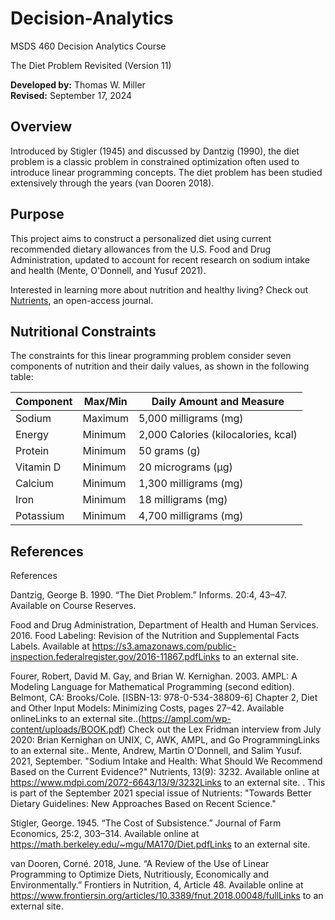 # Decision-Analytics
MSDS 460 Decision Analytics Course 

The Diet Problem Revisited (Version 11)

**Developed by:** Thomas W. Miller  
**Revised:** September 17, 2024

## Overview

Introduced by Stigler (1945) and discussed by Dantzig (1990), the diet problem is a classic problem in constrained optimization often used to introduce linear programming concepts. The diet problem has been studied extensively through the years (van Dooren 2018).

## Purpose

This project aims to construct a personalized diet using current recommended dietary allowances from the U.S. Food and Drug Administration, updated to account for recent research on sodium intake and health (Mente, O'Donnell, and Yusuf 2021). 

Interested in learning more about nutrition and healthy living? Check out [Nutrients](https://www.mdpi.com/journal/nutrients), an open-access journal.

## Nutritional Constraints

The constraints for this linear programming problem consider seven components of nutrition and their daily values, as shown in the following table:

| Component   | Max/Min  | Daily Amount and Measure         |
|-------------|----------|----------------------------------|
| Sodium      | Maximum  | 5,000 milligrams (mg)           |
| Energy      | Minimum  | 2,000 Calories (kilocalories, kcal) |
| Protein     | Minimum  | 50 grams (g)                    |
| Vitamin D   | Minimum  | 20 micrograms (µg)              |
| Calcium   | Minimum  | 1,300 milligrams (mg)              |
| Iron   | Minimum  | 18 milligrams (mg)           |
| Potassium   | Minimum  | 4,700 milligrams (mg)              |

## References
References

Dantzig, George B. 1990. “The Diet Problem.” Informs. 20:4, 43–47. Available on Course Reserves.

Food and Drug Administration, Department of Health and Human Services. 2016. Food Labeling: Revision of the Nutrition and Supplemental Facts Labels. Available at https://s3.amazonaws.com/public-inspection.federalregister.gov/2016-11867.pdfLinks to an external site.

Fourer, Robert, David M. Gay, and Brian W. Kernighan. 2003. AMPL: A Modeling Language for Mathematical Programming (second edition). Belmont, CA: Brooks/Cole. [ISBN-13: 978-0-534-38809-6] Chapter 2, Diet and Other Input Models: Minimizing Costs, pages 27–42. Available onlineLinks to an external site..(https://ampl.com/wp-content/uploads/BOOK.pdf) Check out the Lex Fridman interview from July 2020: Brian Kernighan on UNIX, C, AWK, AMPL, and Go ProgrammingLinks to an external site..
Mente, Andrew, Martin O'Donnell, and Salim Yusuf. 2021, September. "Sodium Intake and Health: What Should We Recommend Based on the Current Evidence?" Nutrients, 13(9): 3232. Available online at https://www.mdpi.com/2072-6643/13/9/3232Links to an external site. . This is part of the September 2021 special issue of Nutrients: "Towards Better Dietary Guidelines: New Approaches Based on Recent Science."  

Stigler, George. 1945. “The Cost of Subsistence.” Journal of Farm Economics, 25:2, 303–314. Available online at https://math.berkeley.edu/~mgu/MA170/Diet.pdfLinks to an external site.

van Dooren, Corné. 2018, June. “A Review of the Use of Linear Programming to Optimize Diets, Nutritiously, Economically and Environmentally.” Frontiers in Nutrition, 4, Article 48. Available online at https://www.frontiersin.org/articles/10.3389/fnut.2018.00048/fullLinks to an external site.
